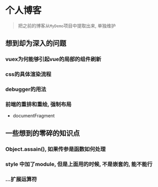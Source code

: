 # 个人博客

> 把之前的博客从`MyDemo`项目中提取出来, 单独维护

## 想到却为深入的问题

### vuex为何能够引起vue的局部的组件刷新

### css的具体渲染流程

### debugger的用法

### 前端的重排和重绘, 强制布局

* documentFragment

## 一些想到的零碎的知识点

### Object.assain(), 如果传参是函数如何处理

### style 中加了module, 但是上面用的时候, 不是嵌套的, 能不能行

### ...扩展运算符